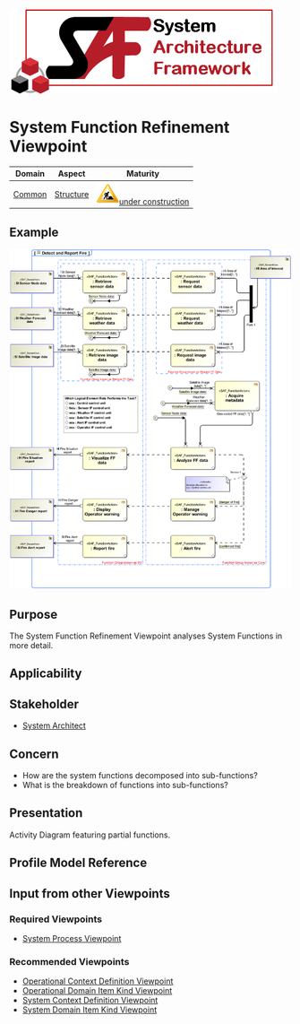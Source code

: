 ![System Architecture Framework](../diagrams/Logo_SAF.png)
# System Function Refinement Viewpoint
|**Domain**|**Aspect**|**Maturity**|
| --- | --- | --- |
|[Common](../domains.md#Domain-Common)|[Structure](../aspects.md#Aspect-Structure)|![Under Construction](../diagrams/Under_construction_icon-yellow.svg )[under construction](../using-saf/maturity.md#under-construction)|
## Example
![Detect and Report Fire](../diagrams/Detect-and-Report-Fire.svg)
## Purpose
The System Function Refinement Viewpoint analyses System Functions in more detail.
## Applicability

## Stakeholder
* [System Architect](../stakeholders.md#System-Architect)
## Concern
* How are the system functions decomposed into sub-functions? 
* What is the breakdown of functions into sub-functions?
## Presentation
Activity Diagram featuring partial functions.

## Profile Model Reference
## Input from other Viewpoints
### Required Viewpoints
* [System Process Viewpoint](System-Process-Viewpoint.md)
### Recommended Viewpoints
* [Operational Context Definition Viewpoint](Operational-Context-Definition-Viewpoint.md)
* [Operational Domain Item Kind Viewpoint](Operational-Domain-Item-Kind-Viewpoint.md)
* [System Context Definition Viewpoint](System-Context-Definition-Viewpoint.md)
* [System Domain Item Kind Viewpoint](System-Domain-Item-Kind-Viewpoint.md)

